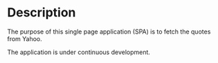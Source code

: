 # Description


The purpose of this single page application (SPA) is to fetch the quotes from Yahoo.

The application is under continuous development.
